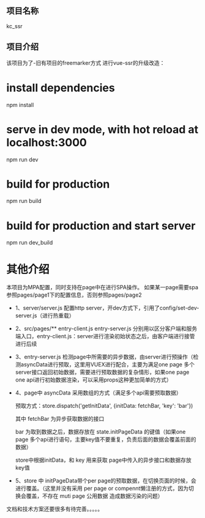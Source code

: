 ## 项目名称
kc_ssr

## 项目介绍
该项目为了-旧有项目的freemarker方式 进行vue-ssr的升级改造：

# install dependencies
npm install
# serve in dev mode, with hot reload at localhost:3000
npm run dev
# build for production 
npm run build
# build for production and start server
npm run dev_build
# 其他介绍

本项目为MPA配置，同时支持在page中在进行SPA操作。
如果某一page需要spa参照pages/page1下的配置信息，否则参照pages/page2

- 1、server/server.js 配置http server，开dev方式下，引用了config/set-dev-server.js（进行热重载）

- 2、src/pages/** entry-client.js entry-server.js 分别用以区分客户端和服务端入口，entry-client.js：server进行渲染初始状态之后，由客户端进行接管进行后续

- 3、entry-server.js 检测page中所需要的异步数据，由server进行预操作（检测asyncData进行预取，这里用VUEX进行配合，主要为满足one page 多个server接口返回初始数据，需要进行预取数据的复杂情形，如果one page one api进行初始数据渲染，可以采用props这种更加简单的方式）

- 4、page中 asyncData 采用数组的方式（满足多个api需要预取数据）

  预取方式：store.dispatch('getInitData', {initData: fetchBar, 'key': 'bar'})

  其中 fetchBar 为异步获取数据的接口

  bar 为取到数据之后，数据存放在 state.initPageData 的键值（如果one page 多个api进行语句，主要key值不要重复，负责后面的数据会覆盖前面的数据）

  store中根据initData，和 key 用来获取 page中传入的异步接口和数据存放key值


- 5、store 中 initPageData带个per page的预取数据，在切换页面的时候，会进行覆盖。（这里并没有采用 per page or compennt懒注册的方式，因为切换会覆盖，不存在 muti page 公用数据 造成数据污染的问题）



文档和技术方案还要很多有待完善。。。。。
